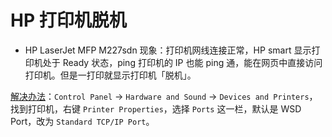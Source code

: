 # HP 打印机脱机

* HP LaserJet MFP M227sdn
现象：打印机网线连接正常，HP smart 显示打印机处于 Ready 状态，ping 打印机的 IP 也能 ping 通，能在网页中直接访问打印机。但是一打印就显示打印机「脱机」。

[解决办法](https://support.hp.com/cn-zh/document/c01484827)：`Control Panel` -> `Hardware and Sound` -> `Devices and Printers`，找到打印机，右键 `Printer Properties`，选择 `Ports` 这一栏，默认是 WSD Port，改为 `Standard TCP/IP Port`。

<!--stackedit_data:
eyJoaXN0b3J5IjpbLTExMDUzMTYxNDFdfQ==
-->